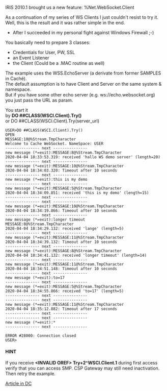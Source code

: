 IRIS 2010.1 brought us a new feature: %Net.WebSocket.Client  

As a continuation of my series of WS Clients I just couldn't resist to try it.  
Well, this is the result and it was rather simple in the end.    
   - After I succeeded in my personal fight against Windows Firewall ;-)   
   
You basically need to prepare 3 classes:  
- Credentials for User,  PW, SSL   
- an Event Listener
- the Client  (Could be a .MAC routine as well) 

The example uses the WSS.EchoServer (a derivate from former SAMPLES in Caché).  
The default assumption is to have Client and Server on the same system & namespace.  
But if you have some other echo server (e.g. ws://echo.websocket.org)    
you just pass the URL as param.  

You start it  
by **DO ##CLASS(WSCI.Client).Try()**    
or DO ##CLASS(WSCI.Client).Try(server_url)   

~~~
USER>DO ##CLASS(WSCI.Client).Try()   
OPEN  
MESSAGE:10@%Stream.TmpCharacter   
Welcome to Cache WebSocket. NameSpace: USER   
--------------- next ---------------  
new message (*=exit):MESSAGE:8@%Stream.TmpCharacter  
2020-04-04 18:33:53.319: received 'hallo WS demo server' (length=20)  
--------------- next ---------------  
new message (*=exit):MESSAGE:10@%Stream.TmpCharacter  
2020-04-04 18:34:03.320: Timeout after 10 seconds  
--------------- next ---------------  
new message (*=exit):this is my demo  
--------------- next ---------------  
new message (*=exit):MESSAGE:5@%Stream.TmpCharacter  
2020-04-04 18:34:09.851: received 'this is my demo' (length=15)  
--------------- next ---------------  
--------------- next ---------------  
new message (*=exit):MESSAGE:10@%Stream.TmpCharacter  
2020-04-04 18:34:19.866: Timeout after 10 seconds  
--------------- next ---------------  
new message (*=exit):longer timeout  
MESSAGE:8@%Stream.TmpCharacter  
2020-04-04 18:34:29.132: received 'lange' (length=5)  
--------------- next ---------------  
new message (*=exit):MESSAGE:11@%Stream.TmpCharacter  
2020-04-04 18:34:39.132: Timeout after 10 seconds  
--------------- next ---------------  
new message (*=exit):MESSAGE:8@%Stream.TmpCharacter  
2020-04-04 18:34:41.132: received 'longer timeout' (length=14)  
--------------- next ---------------  
new message (*=exit):MESSAGE:11@%Stream.TmpCharacter  
2020-04-04 18:34:51.148: Timeout after 10 seconds  
--------------- next ---------------  
new message (*=exit):to=17  
--------------- next ---------------  
new message (*=exit):MESSAGE:5@%Stream.TmpCharacter  
2020-04-04 18:34:55.866: received 'to=17' (length=5)  
--------------- next ---------------  
--------------- next ---------------  
new message (*=exit):MESSAGE:11@%Stream.TmpCharacter  
2020-04-04 18:35:12.882: Timeout after 17 seconds  
--------------- next ---------------  
--------------- next ---------------  
new message (*=exit):*  
--------------- next ---------------  
    
ERROR #28000: Connection closed  
USER>  
~~~
#### HINT 
If you receive **\<INVALID OREF\> Try+2^WSCI.Client.1** during first access   
verify that you can access SMP. CSP Gateway may still need inactivation.  
Then retry the example.

[Article in DC](https://community.intersystems.com/post/websocket-client-iris-internal)


